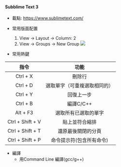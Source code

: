 #### Subblime Text 3

* 載點: https://www.sublimetext.com/

* 常用版面配置 
    1. View -> Layout -> Column: 2
    1. View -> Groups -> New Group
![](https://i.imgur.com/xvFKCUy.png)

* 常用熱鍵

|指令|功能|
|:--:|:--:|
|Ctrl + X|刪除行|
|Ctrl + D|選取單字（可重複選取相同的）|
|Ctrl + Y|回復上一步|
|Ctrl + B|編譯C/C++|
|Alt + F3|選取所有已選取的單字|
|Ctrl + Shift + V|貼上並符合縮排|
|Ctrl + Shift + T|還原最後關閉的分頁|
|Ctrl + Shift + P|命令提示符(包含所有命令)|

* 編譯
    * 用Command Line 編譯(gcc/g++)